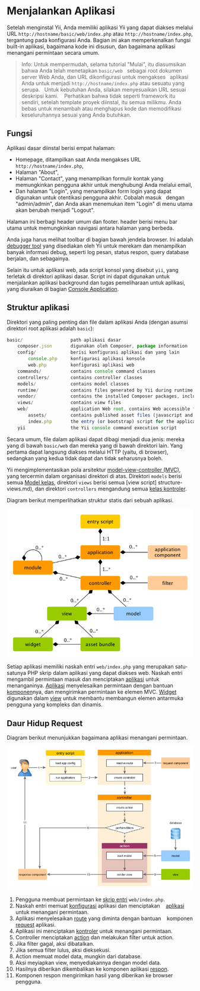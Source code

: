 Menjalankan Aplikasi
====================

Setelah menginstal Yii, Anda memiliki aplikasi Yii yang dapat diakses melalui
URL `http://hostname/basic/web/index.php` atau `http://hostname/index.php`, tergantung
pada konfigurasi Anda. Bagian ini akan memperkenalkan fungsi built-in aplikasi,
bagaimana kode ini disusun, dan bagaimana aplikasi menangani permintaan secara umum.

> Info: Untuk mempermudah, selama tutorial "Mulai", itu diasumsikan bahwa Anda telah menetapkan `basic/web`
  sebagai root dokumen server Web Anda, dan URL dikonfigurasi untuk mengakses
  aplikasi Anda untuk menjadi `http://hostname/index.php` atau sesuatu yang serupa.
  Untuk kebutuhan Anda, silakan menyesuaikan URL sesuai deskripsi kami.
  
Perhatikan bahwa tidak seperti framework itu sendiri, setelah template proyek diinstal, itu semua milikmu. Anda bebas untuk menambah atau menghapus
kode dan memodifikasi keseluruhannya sesuai yang Anda butuhkan.


Fungsi <span id="functionality"></span>
-------------

Aplikasi dasar diinstal berisi empat halaman:

* Homepage, ditampilkan saat Anda mengakses URL `http://hostname/index.php`,
* Halaman "About",
* Halaman "Contact", yang menampilkan formulir kontak yang memungkinkan pengguna akhir untuk menghubungi Anda melalui email,
* Dan halaman "Login", yang menampilkan form login yang dapat digunakan untuk otentikasi pengguna akhir. Cobalah masuk
  dengan "admin/admin", dan Anda akan menemukan item "Login" di menu utama akan berubah menjadi "Logout".

Halaman ini berbagi header umum dan footer. header berisi menu bar utama untuk memungkinkan navigasi
antara halaman yang berbeda.

Anda juga harus melihat toolbar di bagian bawah jendela browser.
Ini adalah [debugger tool](https://github.com/yiisoft/yii2-debug/blob/master/docs/guide/README.md) yang disediakan oleh Yii 
untuk merekam dan menampilkan banyak informasi debug, seperti log pesan, status respon, query database berjalan, dan sebagainya.

Selain itu untuk aplikasi web, ada script konsol yang disebut `yii`, yang terletak di direktori aplikasi dasar.
Script ini dapat digunakan untuk menjalankan aplikasi background dan tugas pemeliharaan untuk aplikasi, yang diuraikan
di bagian [Console Application](tutorial-console.md).


Struktur aplikasi <span id="application-structure"></span>
---------------------

Direktori yang paling penting dan file dalam aplikasi Anda (dengan asumsi direktori root aplikasi adalah `basic`):

```js
basic/                  path aplikasi dasar
    composer.json       digunakan oleh Composer, package information
    config/             berisi konfigurasi aplikasi dan yang lain
        console.php     konfigurasi aplikasi konsole
        web.php         konfigurasi aplikasi web
    commands/           contains console command classes
    controllers/        contains controller classes
    models/             contains model classes
    runtime/            contains files generated by Yii during runtime, such as logs and cache files
    vendor/             contains the installed Composer packages, including the Yii framework itself
    views/              contains view files
    web/                application Web root, contains Web accessible files
        assets/         contains published asset files (javascript and css) by Yii
        index.php       the entry (or bootstrap) script for the application
    yii                 the Yii console command execution script
```

Secara umum, file dalam aplikasi dapat dibagi menjadi dua jenis: mereka yang di bawah `basic/web` dan mereka yang
di bawah direktori lain. Yang pertama dapat langsung diakses melalui HTTP (yaitu, di browser), sedangkan yang kedua tidak dapat dan tidak seharusnya boleh.

Yii mengimplementasikan pola arsitektur [model-view-controller (MVC)](https://wikipedia.org/wiki/Model-view-controller),
yang tercermin dalam organisasi direktori di atas. Direktori `models` berisi semua [Model kelas](structure-models.md),
direktori `views` berisi semua [view script] structure-views.md), dan direktori `controllers` mengandung
semua [kelas kontroler](structure-controllers.md).

Diagram berikut memperlihatkan struktur statis dari sebuah aplikasi.

![Struktur statis aplikasi](images/application-structure.png)

Setiap aplikasi memiliki naskah entri `web/index.php` yang merupakan satu-satunya PHP skrip dalam aplikasi yang dapat diakses web.
Naskah entri mengambil permintaan masuk dan menciptakan [aplikasi](structure-applications.md) untuk menanganinya.
[Aplikasi](structure-applications.md) menyelesaikan permintaan dengan bantuan [komponen](concept-components.md)nya,
dan mengirimkan permintaan ke elemen MVC. [Widget](structure-widgets.md) digunakan dalam [view](structure-views.md)
untuk membantu membangun elemen antarmuka pengguna yang kompleks dan dinamis.


Daur Hidup Request <span id="request-lifecycle"></span>
-----------------

Diagram berikut menunjukkan bagaimana aplikasi menangani permintaan.

![Request Lifecycle](images/request-lifecycle.png)

1. Pengguna membuat permintaan ke [skrip entri](structure-entry-scripts.md) `web/index.php`.
2. Naskah entri memuat [konfigurasi](concept-configurations.md) aplikasi dan menciptakan
   [aplikasi](structure-applications.md) untuk menangani permintaan.
3. Aplikasi menyelesaikan [route](runtime-routing.md) yang diminta dengan bantuan
   komponen [request](runtime-requests.md) aplikasi.
4. Aplikasi ini menciptakan [kontroler](structure-controllers.md) untuk menangani permintaan.
5. Controller menciptakan [action](structure-controllers.md) dan melakukan filter untuk action.
6. Jika filter gagal, aksi dibatalkan.
7. Jika semua filter lulus, aksi dieksekusi.
8. Action memuat model data, mungkin dari database.
9. Aksi meyiapkan view, menyediakannya dengan model data.
10. Hasilnya diberikan dikembalikan ke komponen aplikasi [respon](runtime-responses.md).
11. Komponen respon mengirimkan hasil yang diberikan ke browser pengguna.
